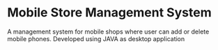 # Mobile Store Management System

A management system for mobile shops where user can add or delete mobile phones. 
Developed using JAVA as desktop application
